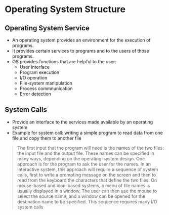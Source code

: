 # Operating System Structure

## Operating System Service

- An operating system provides an environment for the execution of programs.
- It provides certain services to programs and to the users of those programs.
- OS provides functions that are helpful to the user:
  - User interface
  - Program execution
  - I/O operation
  - File-system manipulation
  - Process commnunication
  - Error detection
  
## System Calls

- Provide an interface to the services made available by an operating system
- Example for system call: writing a simple program to read data from one file and copy them to another file
> The first input that the program will need is the names of the two files: the input file
and the output file. These names can be specified in many ways, depending on the operating-system design. One approach is for the program to ask the user for the names. In an interactive system, this approach will require a sequence of system calls, first to write a prompting message on the screen and then to read from the keyboard the characters that define the two files. On mouse-based and icon-based systems, a menu of file names is usually displayed in a window. The user can then use the mouse to select the source name, and a window can be opened for the destination name to be specified. This sequence requires many I/O system calls
